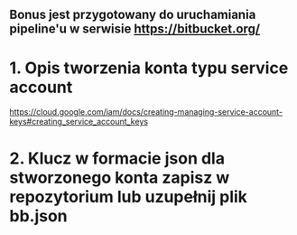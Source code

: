 ## Bonus jest przygotowany do uruchamiania pipeline'u w serwisie https://bitbucket.org/

# 1. Opis tworzenia konta typu service account

https://cloud.google.com/iam/docs/creating-managing-service-account-keys#creating_service_account_keys

# 2. Klucz w formacie json dla stworzonego konta zapisz w repozytorium lub uzupełnij plik bb.json
